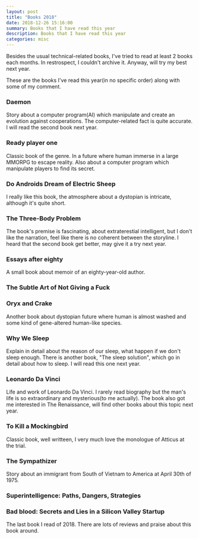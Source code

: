 ```yaml
---
layout: post
title: "Books 2018"
date: 2018-12-26 15:16:00
summary: Books that I have read this year
description: Books that I have read this year
categories: misc
---
```


Besides the usual technical-related books, I've tried to read at least 2 books each months.
In restrospect, I couldn't archive it. Anyway, will try my best next year.

These are the books I've read this year(in no specific order) along with some of my comment.

### Daemon
Story about a computer program(AI) which manipulate and create an evolution against cooperations.
The computer-related fact is quite accurate.
I will read the second book next year.

### Ready player one
Classic book of the genre. In a future where human immerse in a large MMORPG to escape reality.
Also about a computer program which manipulate players to find its secret.

### Do Androids Dream of Electric Sheep
I really like this book, the atmosphere about a dystopian is intricate, although it's quite short.

### The Three-Body Problem
The book's premise is fascinating, about extraterestial intelligent, but I don't like the narration, feel like there is no coherent between the storyline.
I heard that the second book get better, may give it a try next year.

### Essays after eighty
A small book about memoir of an eighty-year-old author.

### The Subtle Art of Not Giving a Fuck

### Oryx and Crake
Another book about dystopian future where human is almost washed and some kind of gene-altered human-like species.

### Why We Sleep
Explain in detail about the reason of our sleep, what happen if we don't sleep enough.
There is another book, "The sleep solution", which go in detail about how to sleep. I will read this one next year.

### Leonardo Da Vinci
Life and work of Leonardo Da Vinci. I rarely read biography but the man's life is so extraordinary and mysterious(to me actually).
The book also got me interested in The Renaissance, will find other books about this topic next year.

### To Kill a Mockingbird
Classic book, well writteen, I very much love the monologue of Atticus at the trial.

### The Sympathizer
Story about an immigrant from South of Vietnam to America at April 30th of 1975.

### Superintelligence: Paths, Dangers, Strategies

### Bad blood: Secrets and Lies in a Silicon Valley Startup
The last book I read of 2018. There are lots of reviews and praise about this book around.
